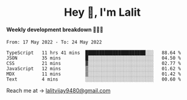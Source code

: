 <h1 align="center">Hey 👋, I'm Lalit</h1>

#### Weekly development breakdown 👨🏻‍💻
<!--START_SECTION:waka-->

```text
From: 17 May 2022 - To: 24 May 2022

TypeScript   11 hrs 41 mins  ██████████████████████░░░   88.64 %
JSON         35 mins         █░░░░░░░░░░░░░░░░░░░░░░░░   04.50 %
CSS          21 mins         ▓░░░░░░░░░░░░░░░░░░░░░░░░   02.77 %
JavaScript   12 mins         ▒░░░░░░░░░░░░░░░░░░░░░░░░   01.62 %
MDX          11 mins         ▒░░░░░░░░░░░░░░░░░░░░░░░░   01.42 %
Text         4 mins          ░░░░░░░░░░░░░░░░░░░░░░░░░   00.60 %
```

<!--END_SECTION:waka-->

Reach me at → lalitvijay9480@gmail.com

